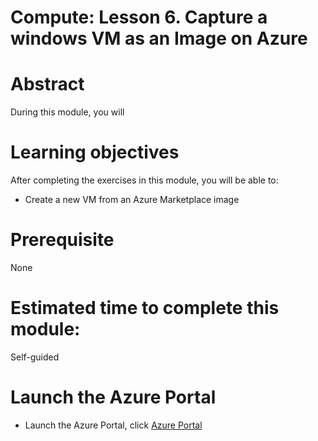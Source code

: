 # Compute: Lesson 6. Capture a windows VM as an Image on Azure 

# Abstract

During this module, you will 

# Learning objectives
After completing the exercises in this module, you will be able to:
* Create a new VM from an Azure Marketplace image

# Prerequisite 
None

# Estimated time to complete this module:
Self-guided

# Launch the Azure Portal
* Launch the Azure Portal, click [Azure Portal](http://www.azure.portal.com)
